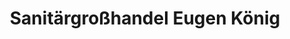 ---
title: "Sanitärgroßhandel Eugen König"
url: /pruem/sanitaergrosshandel-eugen-koenig/
shop: Baumarkt
---